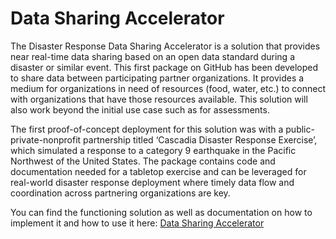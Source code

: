 # Data Sharing Accelerator

The Disaster Response Data Sharing Accelerator is a solution that provides near real-time data sharing based on an open data standard during a disaster or similar event. This first package on GitHub has been developed to share data between participating partner organizations. It provides a medium for organizations in need of resources (food, water, etc.) to connect with organizations that have those resources available. This solution will also work beyond the initial use case such as for assessments.

The first proof-of-concept deployment for this solution was with a public-private-nonprofit partnership titled ‘Cascadia Disaster Response Exercise’, which simulated a response to a category 9 earthquake in the Pacific Northwest of the United States. The package contains code and documentation needed for a tabletop exercise and can be leveraged for real-world disaster response deployment where timely data flow and coordination across partnering organizations are key.

You can find the functioning solution as well as documentation on how to implement it and how to use it here: [Data Sharing Accelerator](https://github.com/microsoft/Data-Sharing-Accelerator)
